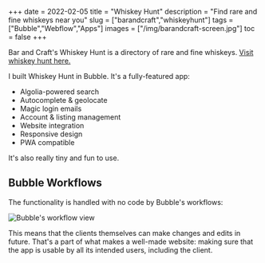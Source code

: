 +++
date = 2022-02-05
title = "Whiskey Hunt"
description = "Find rare and fine whiskeys near you"
slug = ["barandcraft","whiskeyhunt"]
tags = ["Bubble","Webflow","Apps"]
images = ["/img/barandcraft-screen.jpg"]
toc = false
+++

Bar and Craft's Whiskey Hunt is a directory of rare and fine whiskeys. [Visit whiskey hunt here.](https://www.barandcraft.com/tools/whiskey-hunt)

I built Whiskey Hunt in Bubble. It's a fully-featured app:
- Algolia-powered search
- Autocomplete & geolocate
- Magic login emails
- Account & listing management
- Website integration
- Responsive design
- PWA compatible

It's also really tiny and fun to use.

## Bubble Workflows
The functionality is handled with no code by Bubble's workflows:

![Bubble's workflow view](/img/bubble-workflows.jpg "Bubble's workflows require no code.")

This means that the clients themselves can make changes and edits in future. That's a part of what makes a well-made website: making sure that the app is usable by all its intended users, including the client.
